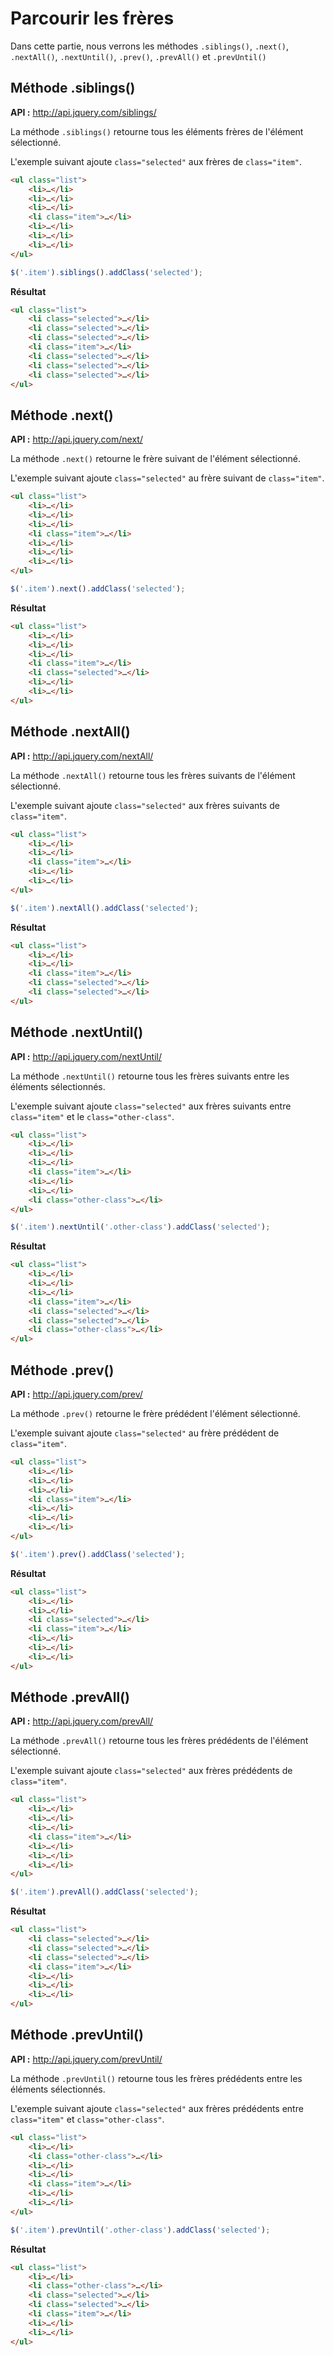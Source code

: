 # Parcourir les frères

Dans cette partie, nous verrons les méthodes `.siblings()`, `.next()`, `.nextAll()`, `.nextUntil()`, `.prev()`, `.prevAll()` et `.prevUntil()`

## Méthode .siblings()

**API :** http://api.jquery.com/siblings/

La méthode `.siblings()` retourne tous les éléments frères de l'élément sélectionné.

L'exemple suivant ajoute `class="selected"` aux frères de `class="item"`.

```html
<ul class="list">
    <li>…</li>
	<li>…</li>
	<li>…</li>
	<li class="item">…</li>
	<li>…</li>
	<li>…</li>
	<li>…</li>
</ul>
```

```js
$('.item').siblings().addClass('selected');
```

**Résultat**

```html
<ul class="list">
    <li class="selected">…</li>
	<li class="selected">…</li>
	<li class="selected">…</li>
	<li class="item">…</li>
	<li class="selected">…</li>
	<li class="selected">…</li>
	<li class="selected">…</li>
</ul>
```


## Méthode .next()

**API :** http://api.jquery.com/next/

La méthode `.next()` retourne le frère suivant de l'élément sélectionné.

L'exemple suivant ajoute `class="selected"` au frère suivant de `class="item"`.

```html
<ul class="list">
	<li>…</li>
	<li>…</li>
	<li>…</li>
	<li class="item">…</li>
	<li>…</li>
	<li>…</li>
	<li>…</li>
</ul>
```

```js
$('.item').next().addClass('selected');
```

**Résultat**

```html
<ul class="list">
	<li>…</li>
	<li>…</li>
	<li>…</li>
	<li class="item">…</li>
	<li class="selected">…</li>
	<li>…</li>
	<li>…</li>
</ul>
```


## Méthode .nextAll()

**API :** http://api.jquery.com/nextAll/

La méthode `.nextAll()` retourne tous les frères suivants de l'élément sélectionné.

L'exemple suivant ajoute `class="selected"` aux frères suivants de `class="item"`.

```html
<ul class="list">
	<li>…</li>
	<li>…</li>
	<li class="item">…</li>
	<li>…</li>
	<li>…</li>
</ul>
```

```js
$('.item').nextAll().addClass('selected');
```

**Résultat**

```html
<ul class="list">
	<li>…</li>
	<li>…</li>
	<li class="item">…</li>
	<li class="selected">…</li>
	<li class="selected">…</li>
</ul>
```

## Méthode .nextUntil()

**API :** http://api.jquery.com/nextUntil/

La méthode `.nextUntil()` retourne tous les frères suivants entre les éléments sélectionnés.

L'exemple suivant ajoute `class="selected"` aux frères suivants entre `class="item"` et le `class="other-class"`.

```html
<ul class="list">
    <li>…</li>
	<li>…</li>
	<li>…</li>
	<li class="item">…</li>
	<li>…</li>
	<li>…</li>
	<li class="other-class">…</li>
</ul>
```

```js
$('.item').nextUntil('.other-class').addClass('selected');
```

**Résultat**

```html
<ul class="list">
    <li>…</li>
	<li>…</li>
	<li>…</li>
	<li class="item">…</li>
	<li class="selected">…</li>
	<li class="selected">…</li>
	<li class="other-class">…</li>
</ul>
```

## Méthode .prev()

**API :** http://api.jquery.com/prev/

La méthode `.prev()` retourne le frère prédédent l'élément sélectionné.

L'exemple suivant ajoute `class="selected"` au frère prédédent de `class="item"`.

```html
<ul class="list">
    <li>…</li>
	<li>…</li>
	<li>…</li>
	<li class="item">…</li>
	<li>…</li>
	<li>…</li>
	<li>…</li>
</ul>
```

```js
$('.item').prev().addClass('selected');
```

**Résultat**

```html
<ul class="list">
    <li>…</li>
	<li>…</li>
	<li class="selected">…</li>
	<li class="item">…</li>
	<li>…</li>
	<li>…</li>
	<li>…</li>
</ul>
```

## Méthode .prevAll()

**API :** http://api.jquery.com/prevAll/

La méthode `.prevAll()` retourne tous les frères prédédents de l'élément sélectionné.

L'exemple suivant ajoute `class="selected"` aux frères prédédents de `class="item"`.

```html
<ul class="list">
	<li>…</li>
	<li>…</li>
	<li>…</li>
	<li class="item">…</li>
	<li>…</li>
	<li>…</li>
	<li>…</li>
</ul>
```

```js
$('.item').prevAll().addClass('selected');
```

**Résultat**

```html
<ul class="list">
	<li class="selected">…</li>
	<li class="selected">…</li>
	<li class="selected">…</li>
	<li class="item">…</li>
	<li>…</li>
	<li>…</li>
	<li>…</li>
</ul>
```

## Méthode .prevUntil()

**API :** http://api.jquery.com/prevUntil/

La méthode `.prevUntil()` retourne tous les frères prédédents entre les éléments sélectionnés.

L'exemple suivant ajoute `class="selected"` aux frères prédédents entre `class="item"` et `class="other-class"`.

```html
<ul class="list">
    <li>…</li>
	<li class="other-class">…</li>
	<li>…</li>
	<li>…</li>
	<li class="item">…</li>
	<li>…</li>
	<li>…</li>
</ul>
```

```js
$('.item').prevUntil('.other-class').addClass('selected');
```

**Résultat**

```html
<ul class="list">
    <li>…</li>
    <li class="other-class">…</li>
	<li class="selected">…</li>
	<li class="selected">…</li>
	<li class="item">…</li>
    <li>…</li>
	<li>…</li>
</ul>
```
